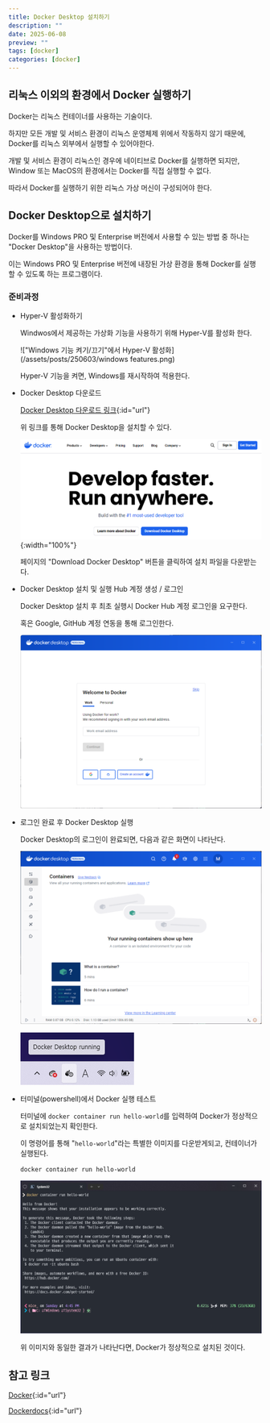 ```yaml
---
title: Docker Desktop 설치하기
description: ""
date: 2025-06-08
preview: ""
tags: [docker]
categories: [docker]
---
```


## 리눅스 이외의 환경에서 Docker 실행하기

Docker는 리눅스 컨테이너를 사용하는 기술이다.

하지만 모든 개발 및 서비스 환경이 리눅스 운영체제 위에서 작동하지 않기 때문에, Docker를 리눅스 외부에서 실행할 수 있어야한다.

개발 및 서비스 환경이 리눅스인 경우에 네이티브로 Docker를 실행하면 되지만, Window 또는 MacOS의 환경에서는 Docker를 직접 실행할 수 없다.

따라서 Docker를 실행하기 위한 리눅스 가상 머신이 구성되어야 한다.

## Docker Desktop으로 설치하기

Docker를 Windows PRO 및 Enterprise 버전에서 사용할 수 있는 방법 중 하나는 "Docker Desktop"을 사용하는 방법이다.

이는 Windows PRO 및 Enterprise 버전에 내장된 가상 환경을 통해 Docker를 실행할 수 있도록 하는 프로그램이다.

### 준비과정

- Hyper-V 활성화하기

    Windwos에서 제공하는 가상화 기능을 사용하기 위해 Hyper-V를 활성화 한다.

    !["Windows 기능 켜기/끄기"에서 Hyper-V 활성화](/assets/posts/250603/windows features.png)

    Hyper-V 기능을 켜면, Windows를 재시작하여 적용한다.

- Docker Desktop 다운로드

    [Docker Desktop 다운로드 링크](https://www.docker.com){:id="url"}

    위 링크를 통해 Docker Desktop을 설치할 수 있다.

    ![Docker Desktop 다운로드 페이지](/assets/posts/250603/docker_page.png){:width="100%"}

    페이지의 "Download Docker Desktop" 버튼을 클릭하여 설치 파일을 다운받는다.

- Docker Desktop 설치 및 실행 Hub 계정 생성 / 로그인
    
    Docker Desktop 설치 후 최초 실행시 Docker Hub 계정 로그인을 요구한다.

    혹은 Google, GitHub 계정 연동을 통해 로그인한다.

    ![Docker Desktop 최초 실행시 Docker Hub 로그인을 요구한다](/assets/posts/250603/docker.png)

- 로그인 완료 후 Docker Desktop 실행

    Docker Desktop의 로그인이 완료되면, 다음과 같은 화면이 나타난다.

    ![Docker Desktop 화면](/assets/posts/250603/dockerdesktop.png)

    ![트레이 아이콘에서 실행중인 Docker Desktop 확인](/assets/posts/250603/trayicon.png)


- 터미널(powershell)에서 Docker 실행 테스트

    터미널에 `docker container run hello-world`를 입력하여 Docker가 정상적으로 설치되었는지 확인한다.

    이 명령어를 통해 "`hello-world`"라는 특별한 이미지를 다운받게되고, 컨테이너가 실행된다.
    
    ```powershell
    docker container run hello-world
    ```

    ![hello-world](/assets/posts/250603/hello_docker.png)

    위 이미지와 동일한 결과가 나타난다면, Docker가 정상적으로 설치된 것이다.


## 참고 링크

[Docker](https://www.docker.com/){:id="url"}

[Dockerdocs](https://docs.docker.com/){:id="url"}